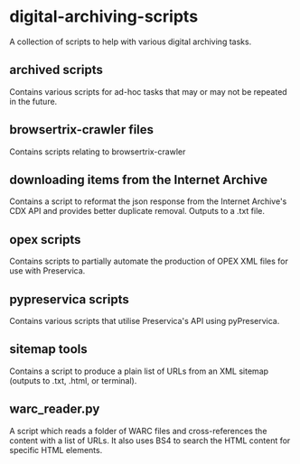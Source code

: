 # digital-archiving-scripts

A collection of scripts to help with various digital archiving tasks.

## archived scripts

Contains various scripts for ad-hoc tasks that may or may not be repeated in the future.

## browsertrix-crawler files

Contains scripts relating to browsertrix-crawler

## downloading items from the Internet Archive

Contains a script to reformat the json response from the Internet Archive's CDX API and provides better duplicate removal. Outputs to a .txt file.

## opex scripts

Contains scripts to partially automate the production of OPEX XML files for use with Preservica.

## pypreservica scripts

Contains various scripts that utilise Preservica's API using pyPreservica.

## sitemap tools

Contains a script to produce a plain list of URLs from an XML sitemap (outputs to .txt, .html, or terminal).

## warc_reader.py

A script which reads a folder of WARC files and cross-references the content with a list of URLs. It also uses BS4 to search the HTML content for specific HTML elements.
